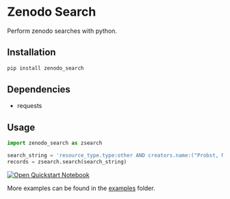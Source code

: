 # Zenodo Search

Perform zenodo searches with python.

## Installation

```bash
pip install zenodo_search
```

## Dependencies

- requests

## Usage

```python
import zenodo_search as zsearch

search_string = 'resource_type.type:other AND creators.name:("Probst, Matthias")'
records = zsearch.search(search_string)
```
[![Open Quickstart Notebook](https://colab.research.google.com/assets/colab-badge.svg)](https://colab.research.google.com/github/matthiasprobst/zenodo_search/blob/main/examples/example.ipynb)

More examples can be found in the [examples](examples/example.ipynb) folder.
